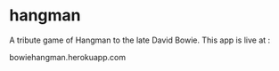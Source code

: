 # hangman

A tribute game of Hangman to the late David Bowie. This app is live at :

bowiehangman.herokuapp.com
